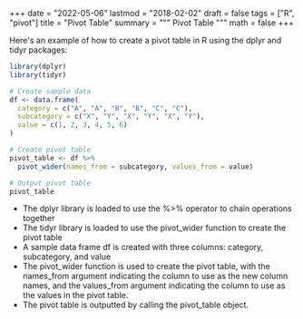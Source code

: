 +++
date = "2022-05-06"
lastmod = "2018-02-02"
draft = false
tags = ["R", "pivot"]
title = "Pivot Table"
summary = """
Pivot Table
"""
math = false
+++


Here's an example of how to create a pivot table in R using the dplyr and tidyr packages:

```r
library(dplyr)
library(tidyr)

# Create sample data
df <- data.frame(
  category = c("A", "A", "B", "B", "C", "C"),
  subcategory = c("X", "Y", "X", "Y", "X", "Y"),
  value = c(1, 2, 3, 4, 5, 6)
)

# Create pivot table
pivot_table <- df %>%
  pivot_wider(names_from = subcategory, values_from = value)

# Output pivot table
pivot_table
```

- The dplyr library is loaded to use the %>% operator to chain operations together
- The tidyr library is loaded to use the pivot_wider function to create the pivot table
- A sample data frame df is created with three columns: category, subcategory, and value
- The pivot_wider function is used to create the pivot table, with the names_from argument indicating the column to use as the new column names, and the values_from argument indicating the column to use as the values in the pivot table.
- The pivot table is outputted by calling the pivot_table object.
